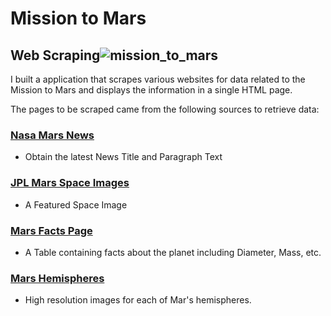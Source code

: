 # Mission to Mars
## Web Scraping![mission_to_mars](https://user-images.githubusercontent.com/85762953/134041145-78f117c8-d30a-4f9c-b3fb-26ca38733808.png)

I built a application that scrapes various websites for data related to the Mission to Mars and displays the information in a single HTML page. 

The pages to be scraped came from the following sources to retrieve data:

### [Nasa Mars News](https://redplanetscience.com/)
* Obtain the latest News Title and Paragraph Text


### [JPL Mars Space Images](https://spaceimages-mars.com/)
* A Featured Space Image


### [Mars Facts Page](https://galaxyfacts-mars.com/)
* A Table containing facts about the planet including Diameter, Mass, etc.

### [Mars Hemispheres](https://marshemispheres.com/)
* High resolution images for each of Mar's hemispheres.
